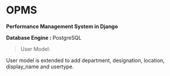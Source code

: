 # OPMS
**Performance Management System in Django**

**Database Engine :** PostgreSQL

> User Model:

User model is extended to add department, designation, location, display_name and usertype.


